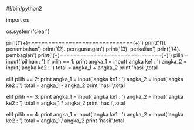 #!/bin/python2

import os

os.system('clear')

print('(+)===============================(+)')
print('(1). penambahan')
print('(2). perngurangan')
print('(3). perkalian')
print('(4). pembagian')
print('(+)==============================(+)')
pilih = input('pilihan : ')
if pilih == 1:
  print
  angka_1 = input('angka ke1 : ')
  angka_2 = input('angka ke2 : ')
  total = angka_1 + angka_2
  print 'hasil',total

elif pilih == 2:
  print
  angka_1 = input('angka ke1 : ')
  angka_2 = input('angka ke2 : ')
  total = angka_1 - angka_2
  print 'hasil',total

elif pilih == 3:
  print
  angka_1 = input('angka ke1 : ')
  angka_2 = input('angka ke2 : ')
  total = angka_1 * angka_2
  print 'hasil',total

elif pilih == 4:
  print
  angka_1 = input('angka ke1 : ')
  angka_2 = input('angka ke2 : ')
  total = angka_1 / angka_2
  print 'hasil',total
